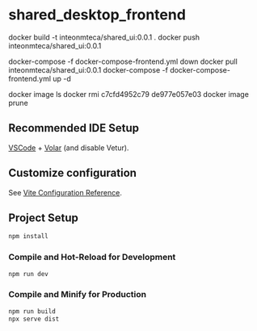 # shared_desktop_frontend

docker build -t inteonmteca/shared_ui:0.0.1 .
docker push inteonmteca/shared_ui:0.0.1

docker-compose -f docker-compose-frontend.yml down
docker pull inteonmteca/shared_ui:0.0.1
docker-compose -f docker-compose-frontend.yml up -d

docker image ls
docker rmi c7cfd4952c79 de977e057e03
docker image prune

## Recommended IDE Setup

[VSCode](https://code.visualstudio.com/) + [Volar](https://marketplace.visualstudio.com/items?itemName=Vue.volar) (and disable Vetur).

## Customize configuration

See [Vite Configuration Reference](https://vite.dev/config/).

## Project Setup

```sh
npm install
```

### Compile and Hot-Reload for Development

```sh
npm run dev
```

### Compile and Minify for Production

```sh
npm run build
npx serve dist
```
